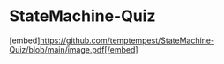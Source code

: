 # StateMachine-Quiz 
[embed]https://github.com/temptempest/StateMachine-Quiz/blob/main/image.pdf[/embed]

